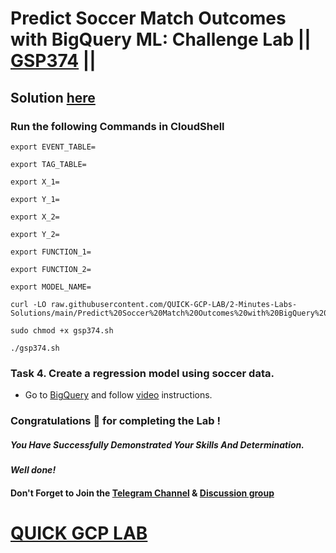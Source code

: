 # Predict Soccer Match Outcomes with BigQuery ML: Challenge Lab || [GSP374](https://www.cloudskillsboost.google/focuses/37320?parent=catalog) ||

## Solution [here](https://youtu.be/YlIV1clKA64)

### Run the following Commands in CloudShell

```
export EVENT_TABLE=

export TAG_TABLE=

export X_1=

export Y_1=

export X_2=

export Y_2=

export FUNCTION_1=

export FUNCTION_2=

export MODEL_NAME=
```
```
curl -LO raw.githubusercontent.com/QUICK-GCP-LAB/2-Minutes-Labs-Solutions/main/Predict%20Soccer%20Match%20Outcomes%20with%20BigQuery%20ML%20Challenge%20Lab/gsp374.sh

sudo chmod +x gsp374.sh

./gsp374.sh
```

### Task 4. Create a regression model using soccer data.

* Go to [BigQuery](https://console.cloud.google.com/bigquery) and follow [video](https://youtu.be/YlIV1clKA64) instructions.

### Congratulations 🎉 for completing the Lab !

##### *You Have Successfully Demonstrated Your Skills And Determination.*

#### *Well done!*

#### Don't Forget to Join the [Telegram Channel](https://t.me/QuickGcpLab) & [Discussion group](https://t.me/QuickGcpLabChats)

# [QUICK GCP LAB](https://www.youtube.com/@quickgcplab)
